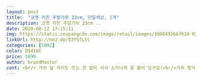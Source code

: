 ```yaml
---
layout: post 
title:  "코멧 키친 주방가위 23cm, 단일색상, 1개" 
description: 코멧 키친 주방가위 23cm ..
date: 2020-08-22 17:15:11 
img: https://static.coupangcdn.com/image/retail/images/3000492667618-024ded5e-5367-4eeb-bc28-365712ba8b0b.png 
linkUrl: http://me2.do/53YSfLSl 
categories: [1002] 
color: D9418C 
price: 5690 
author: brandMaster 
cont: <br/> 가위 날 사이도 뜨는 것 없이 삭삭 소리나게 잘 붙어 있구요!<br/>가위 절삭력은 정말 좋아요! 받자마자 사용해보려고 일단 가위 포장한 종이를 잘라봤는데 막힘없이 쓰윽 잘리네요<br/>가위가 필요했는데 가위가 묶여있는 타이가 가위나 칼이 없으면 자르기 힘드네요 ㅠㅠㅋㅋ 빵끈같은 거였다면 더 좋았을 것 같지만 도난방지 때문인 거겠죠?<br/>가위는 절삭력인데 부드럽고 좋습니다.<br/><br/>담에 고기구워먹을때도 한번 잘라보고 추가할게요!<br/>두께도 두꺼워서 편하게 사용할 수 있습니다! ㅎㅎ<br/>손잡이도 그립감도 나쁘지않고 많이 미끄럽지 않네요.<br/><br/>스테인리스 스틸에 코팅까지 적용되어 있어서 주방에서 사용하기 좋네요.<br/><br/>이런 주방가위가 티타늄이라던가 잘 잘린다거나 하면 무거운 경우도 많은데 전혀 그러한 사항이 없었습니다.<br/> 또한 손에도 미끌거리지 않아서 손목이 부담도 없겠습니다.<br/> 포장 자체도 과대포장이 되었지 않아 개봉이 쉬웠고, 제품에 손상이나 녹슴, 거칠어지거나 한 모습은 전혀 없는 것 같고 날도 잘 듭니다.<br/> 생각보다 크지는 않아 1인가구가 쓰기 괜찮을 것 같습니다.<br/><br/>제가 가위질은 왼손이 더 편해서 왼손으로 자른건데도 절삭력이 이정도인거면 오른손잡이분들이 오른손으로 자르시면 더 편하게 쓰기 좋으실거같아요 아 물론 왼손잡이분들도 편하실거에요 ㅋㅋ 불편함 없이 잘렸어요<br/>코멧 키친 주방가위!<br/> 
---
```

 